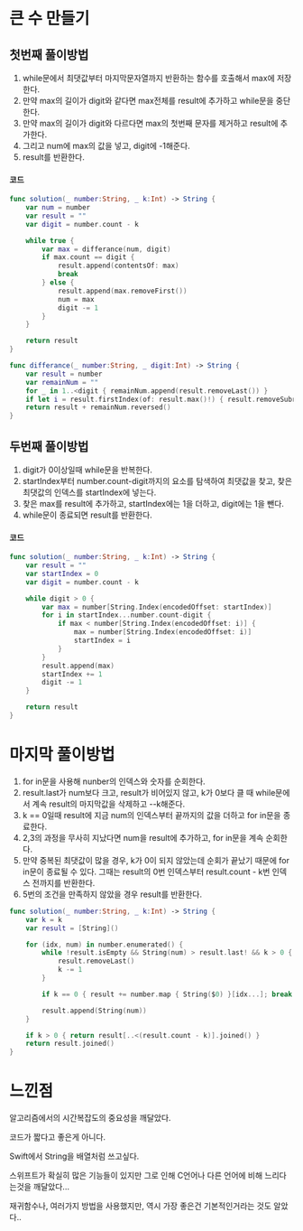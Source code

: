 

# 큰 수 만들기



## 첫번째 풀이방법

1. while문에서 최댓값부터 마지막문자열까지 반환하는 함수를 호출해서 max에 저장한다.
2. 만약 max의 길이가 digit와 같다면 max전체를 result에 추가하고 while문을 중단한다.
3. 만약 max의 길이가 digit와 다르다면 max의 첫번째 문자를 제거하고 result에 추가한다.
4. 그리고 num에 max의 값을 넣고, digit에 -1해준다.
5. result를 반환한다.

#### 코드

```swift
func solution(_ number:String, _ k:Int) -> String {
    var num = number
    var result = ""
    var digit = number.count - k

    while true {
        var max = differance(num, digit)
        if max.count == digit {
            result.append(contentsOf: max)
            break
        } else {
            result.append(max.removeFirst())
            num = max
            digit -= 1
        }
    }

    return result
}

func differance(_ number:String, _ digit:Int) -> String {
    var result = number
    var remainNum = ""
    for _ in 1..<digit { remainNum.append(result.removeLast()) }
    if let i = result.firstIndex(of: result.max()!) { result.removeSubrange(result.startIndex..<i) }
    return result + remainNum.reversed()
}
```





## 두번째 풀이방법

1. digit가 0이상일때 while문을 반복한다.
2. startIndex부터 number.count-digit까지의 요소를 탐색하여 최댓값을 찾고, 찾은 최댓값의 인덱스를 startIndex에 넣는다.
3. 찾은 max를 result에 추가하고, startIndex에는 1을 더하고, digit에는 1을 뺀다. 
4. while문이 종료되면 result를 반환한다.



#### 코드

```swift
func solution(_ number:String, _ k:Int) -> String {
    var result = ""
    var startIndex = 0
    var digit = number.count - k

    while digit > 0 {
        var max = number[String.Index(encodedOffset: startIndex)]
        for i in startIndex...number.count-digit {
            if max < number[String.Index(encodedOffset: i)] {
                max = number[String.Index(encodedOffset: i)]
                startIndex = i
            }
        }
        result.append(max)
        startIndex += 1
        digit -= 1
    }

    return result
}
```



# 마지막 풀이방법

1. for in문을 사용해 nunber의 인덱스와 숫자를 순회한다.
2. result.last가 num보다 크고, result가 비어있지 않고, k가 0보다 클 때 while문에서 계속 result의 마지막값을 삭제하고 --k해준다.
3. k == 0일때 result에 지금 num의 인덱스부터 끝까지의 값을 더하고 for in문을 종료한다.
4. 2,3의 과정을 무사히 지났다면 num을 result에 추가하고, for in문을 계속 순회한다.
5. 만약 중복된 최댓값이 많을 경우, k가 0이 되지 않았는데 순회가 끝났기 때문에 for in문이 종료될 수 있다. 그때는 result의 0번 인덱스부터 result.count - k번 인덱스 전까지를 반환한다.
6. 5번의 조건을 만족하지 않았을 경우 result를 반환한다.



```swift
func solution(_ number:String, _ k:Int) -> String {
    var k = k
    var result = [String]()

    for (idx, num) in number.enumerated() {
        while !result.isEmpty && String(num) > result.last! && k > 0 {
            result.removeLast()
            k -= 1
        }

        if k == 0 { result += number.map { String($0) }[idx...]; break }

        result.append(String(num))
    }

    if k > 0 { return result[..<(result.count - k)].joined() }
    return result.joined()
}
```



# 느낀점

알고리즘에서의 시간복잡도의 중요성을 깨달았다.

코드가 짧다고 좋은게 아니다.

Swift에서 String을 배열처럼 쓰고싶다.

스위프트가 확실히 많은 기능들이 있지만 그로 인해 C언어나 다른 언어에 비해 느리다는것을 깨달았다...

재귀함수나, 여러가지 방법을 사용했지만, 역시 가장 좋은건 기본적인거라는 것도 알았다..
